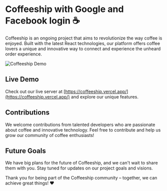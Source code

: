 # Coffeeship with Google and Facebook login ☕️

Coffeeship is an ongoing project that aims to revolutionize the way coffee is enjoyed. Built with the latest React technologies, our platform offers coffee lovers a unique and innovative way to connect and experience the unheard order experience.

![Coffeeship Demo](https://media.giphy.com/media/Y4ak9Ki2GZCbJxAnJD/giphy.gif)

## Live Demo

Check out our live server at [https://coffeeship.vercel.app/](https://coffeeship.vercel.app/) and explore our unique features. 

## Contributions

We welcome contributions from talented developers who are passionate about coffee and innovative technology. Feel free to contribute and help us grow our community of coffee enthusiasts!

## Future Goals

We have big plans for the future of Coffeeship, and we can't wait to share them with you. Stay tuned for updates on our project goals and visions.

Thank you for being part of the Coffeeship community – together, we can achieve great things! ❤️


